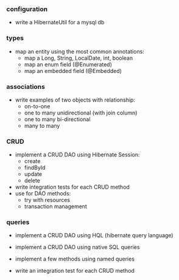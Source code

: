 ### configuration

- write a HibernateUtil for a mysql db

### types

- map an entity using the most common annotations:
    - map a Long, String, LocalDate, int, boolean
    - map an enum field (@Enumerated)
    - map an embedded field (@Embedded)

### associations

- write examples of two objects with relationship:
    - on-to-one
    - one to many unidirectional (with join column)
    - one to many bi-directional
    - many to many

### CRUD

- implement a CRUD DAO using Hibernate Session:
    - create
    - findById
    - update
    - delete
- write integration tests for each CRUD method
- use for DAO methods:
    - try with resources
    - transaction management

### queries

- implement a CRUD DAO using HQL (hibernate query language)
- implement a CRUD DAO using native SQL queries
- implement a few methods using named queries

- write an integration test for each CRUD method